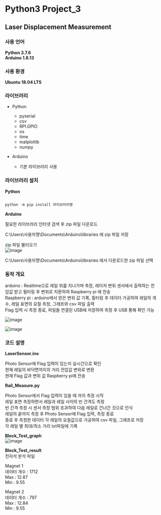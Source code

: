 # Python3 Project_3
## Laser Displacement Measurement

### 사용 언어
**Python 3.7.6**  
**Arduino 1.8.13**  

### 사용 환경
**Ubuntu 18.04 LTS**  

### 라이브러리
 - Python  
   - pyserial  
   - csv  
   - RPI.GPIO  
   - os  
   - time    
   - matplotlib  
   - numpy  
 
 - Arduino  
   - 기본 라이브러리 사용

### 라이브러리 설치
**Python**  

```python

python -m pip install 라이브러리명

```

**Arduino**  

필요한 라이브러리 인터넷 검색 후 zip 파일 다운로드  

C:\Users\사용자명\Documents\Arduino\libraries 에 zip 파일 저장  

zip 파일 불러오기  
![image](https://user-images.githubusercontent.com/96412126/159386813-feac94ca-6859-458a-b36c-97582c2fd0cd.png)

C:\Users\사용자명\Documents\Arduino\libraries 에서 다운로드한 zip 파일 선택  

### 동작 개요

arduino : Realtime으로 레일 위를 지나가며 측정, 레이저 변위 센서에서 출력하는 전압값 받고 필터링 후 변위로 치환하여 Raspberry pi 에 전송  
Raspberry pi : arduino에서 받은 변위 값 기록, 필터링 후 데이터 가공하여 레일의 개수, 레일 표면의 요철 측정, 그래프와 csv 파일 출력  
               Flag 입력 시 측정 종료, 파일들 연결된 USB에 저장하여 측정 후 USB 통해 확인 가능  

![image](https://user-images.githubusercontent.com/96412126/160346173-bccc9b76-8442-456a-9e52-b118411cae3f.png)

![image](https://user-images.githubusercontent.com/96412126/160356004-1d2bcd42-7a1a-436d-9cd6-c2070ef9d129.png)

### 코드 설명  

**LaserSensor.ino**  

Photo Sensor에 Flag 입력이 있는지 실시간으로 확인  
현재 레일의 바닥면까지의 거리 전압값 변위로 변환  
현재 Flag 값과 변위 값 Raspberry pi에 전송  

**Rail_Measure.py**  

Photo Sensor에서 Flag 입력이 있을 때 까지 측정 시작  
레일 표면 측정하면서 레일과 레일 사이의 빈 간격도 측정  
빈 간격 측정 시 센서 측정 범위 초과하여 다음 레일로 건너간 것으로 인식  
레일의 끝까지 측정 후 Photo Sensor에 Flag 입력, 측정 종료  
종료 후 측정한 데이터 각 레일의 요철값으로 가공하여 csv 파일, 그래프로 저장  
각 레일 별 최대/최소 거리 txt파일에 기록  

**Block_Test_graph**  
![image](https://user-images.githubusercontent.com/96412126/162860910-69446ee1-c296-4336-849b-d2c4b3751aa3.png)

**Block_Test_result**  
전자석 분석 파일

Magnet 1  
데이터 개수 : 1712  
Max : 12.87  
Min : 9.55  

Magnet 2  
데이터 개수 : 797  
Max : 12.84  
Min : 9.55  
